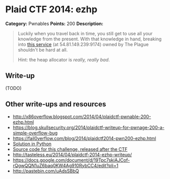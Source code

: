 # Plaid CTF 2014: ezhp

**Category:** Pwnables
**Points:** 200
**Description:**

> Luckily when you travel back in time, you still get to use all your knowledge from the present. With that knowledge in hand, breaking into [this service](ezhp-b502addeb274f41757555c05b08e3b05.tar.bz2) (at 54.81.149.239:9174) owned by The Plague shouldn't be hard at all.
>
> Hint: the heap allocator is *really, really bad*.

## Write-up

(TODO)

## Other write-ups and resources

* <http://x86overflow.blogspot.com/2014/04/plaidctf-pwnable-200-ezhp.html>
* <https://blog.skullsecurity.org/2014/plaidctf-writeup-for-pwnage-200-a-simple-overflow-bug>
* <https://fail0verflow.com/blog/2014/plaidctf2014-pwn200-ezhp.html>
* [Solution in Python](https://github.com/t00sh/ctf/blob/master/plaidctf_2014/ezhp.pl)
* [Source code for this challenge, released after the CTF](https://github.com/pwning/plaidctf2014/tree/master/pwnables/ezhp)
* <http://tasteless.eu/2014/04/plaidctf-2014-ezhp-writeup/>
* <https://docs.google.com/document/d/19Tpc7skiAJCof-rQgwQQN1uZ6baq0KW4Ag910RybCC4/edit?pli=1>
* <http://pastebin.com/uAdsSBbQ>
